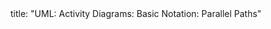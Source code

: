 <frontmatter>
title: "UML: Activity Diagrams: Basic Notation: Parallel Paths"
</frontmatter>

<include src="unit-inPage-asFlat.md" boilerplate />
